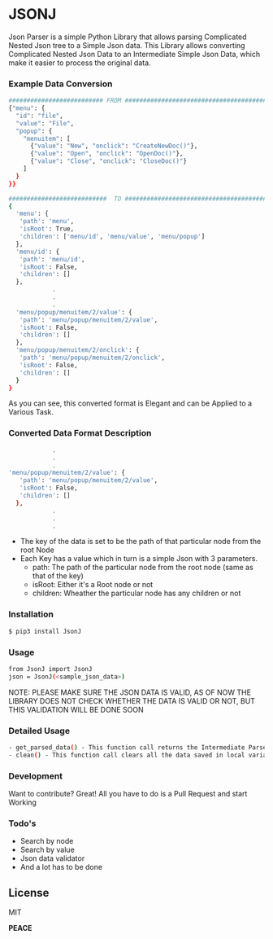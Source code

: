 # JSONJ

Json Parser is a simple Python Library that allows parsing Complicated Nested Json tree to a Simple Json data.
This Library allows converting Complicated Nested Json Data to an Intermediate Simple Json Data, which make it easier to process the original data.

### Example Data Conversion

```sh
########################## FROM #########################################
{"menu": {
  "id": "file",
  "value": "File",
  "popup": {
    "menuitem": [
      {"value": "New", "onclick": "CreateNewDoc()"},
      {"value": "Open", "onclick": "OpenDoc()"},
      {"value": "Close", "onclick": "CloseDoc()"}
    ]
  }
}}

###########################  TO #########################################
{
  'menu': {
   'path': 'menu',
   'isRoot': True,
   'children': ['menu/id', 'menu/value', 'menu/popup']
  },
  'menu/id': {
   'path': 'menu/id',
   'isRoot': False,
   'children': []
  },
            .
            .
            .
  'menu/popup/menuitem/2/value': {
   'path': 'menu/popup/menuitem/2/value',
   'isRoot': False,
   'children': []
  },
  'menu/popup/menuitem/2/onclick': {
   'path': 'menu/popup/menuitem/2/onclick',
   'isRoot': False,
   'children': []
  }
}
```

As you can see, this converted format is Elegant and can be Applied to a Various Task.

### Converted Data Format Description
```sh
            .
            .
            .
'menu/popup/menuitem/2/value': {
   'path': 'menu/popup/menuitem/2/value',
   'isRoot': False,
   'children': []
  },
            .
            .
            .
```

- The key of the data is set to be the path of that particular node from the root Node
- Each Key has a value which in turn is a simple Json with 3 parameters.
  - path: The path of the particular node from the root node (same as that of the key)
  - isRoot: Either it's a Root node or not
  - children: Wheather the particular node has any children or not 

### Installation


```sh
$ pip3 install JsonJ
```

### Usage


```sh
from JsonJ import JsonJ
json = JsonJ(<sample_json_data>)
```
NOTE: PLEASE MAKE SURE THE JSON DATA IS VALID, AS OF NOW THE LIBRARY DOES NOT CHECK WHETHER THE DATA IS VALID OR NOT, BUT THIS VALIDATION WILL BE DONE SOON
### Detailed Usage

```sh
- get_parsed_data() - This function call returns the Intermediate Parsed data
- clean() - This function call clears all the data saved in local variables
```


### Development

Want to contribute? Great!
All you have to do is a Pull Request and start Working

### Todo's

 - Search by node
 - Search by value
 - Json data validator
 - And a lot has to be done

License
----

MIT


**PEACE**
